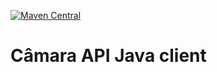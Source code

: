 [![Maven Central](https://maven-badges.herokuapp.com/maven-central/io.github.gpr-indevelopment/camara-api-java-client/badge.svg)](https://maven-badges.herokuapp.com/maven-central/io.github.gpr-indevelopment/camara-api-java-client)

# Câmara API Java client
